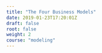 ```yaml
---
title: "The Four Business Models"
date: 2019-01-23T17:20:01Z
draft: false
root: false
weight: 2
course: "modeling"
---
```


